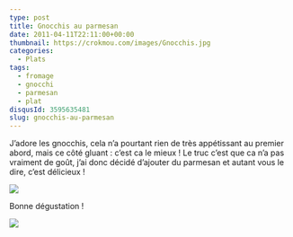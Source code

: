 ```yaml
---
type: post
title: Gnocchis au parmesan
date: 2011-04-11T22:11:00+00:00
thumbnail: https://crokmou.com/images/Gnocchis.jpg
categories:
  - Plats
tags:
  - fromage
  - gnocchi
  - parmesan
  - plat
disqusId: 3595635481
slug: gnocchis-au-parmesan
---
```


J’adore les gnocchis, cela n’a pourtant rien de très appétissant au premier abord, mais ce côté gluant : c’est ca le mieux ! Le truc c’est que ca n’a pas vraiment de goût, j’ai donc décidé d’ajouter du parmesan et autant vous le dire, c’est délicieux !

[![](http://3.bp.blogspot.com/-6fn39sYZ0RU/TxiT2aht33I/AAAAAAAABpE/7g23PF1tyWA/s1600/Gnocchis+parmesan.jpg)](http://3.bp.blogspot.com/-6fn39sYZ0RU/TxiT2aht33I/AAAAAAAABpE/7g23PF1tyWA/s1600/Gnocchis+parmesan.jpg)

Bonne dégustation !

[![](http://4.bp.blogspot.com/-2bLosyMFac4/TxhFg0sR2dI/AAAAAAAABec/Mzg1OnlXUmM/s1600/Signature+copie.jpg)](http://4.bp.blogspot.com/-2bLosyMFac4/TxhFg0sR2dI/AAAAAAAABec/Mzg1OnlXUmM/s1600/Signature+copie.jpg)